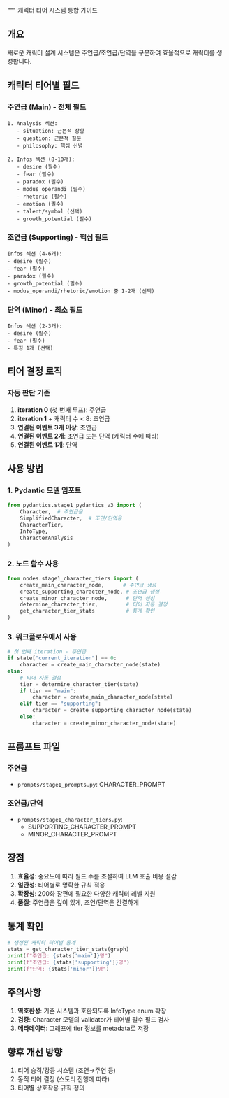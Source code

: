"""
캐릭터 티어 시스템 통합 가이드

## 개요
새로운 캐릭터 설계 시스템은 주연급/조연급/단역을 구분하여 효율적으로 캐릭터를 생성합니다.

## 캐릭터 티어별 필드

### 주연급 (Main) - 전체 필드
```
1. Analysis 섹션:
   - situation: 근본적 상황
   - question: 근본적 질문  
   - philosophy: 핵심 신념

2. Infos 섹션 (8-10개):
   - desire (필수)
   - fear (필수)
   - paradox (필수)
   - modus_operandi (필수)
   - rhetoric (필수)
   - emotion (필수)
   - talent/symbol (선택)
   - growth_potential (필수)
```

### 조연급 (Supporting) - 핵심 필드
```
Infos 섹션 (4-6개):
- desire (필수)
- fear (필수)
- paradox (필수)
- growth_potential (필수)
- modus_operandi/rhetoric/emotion 중 1-2개 (선택)
```

### 단역 (Minor) - 최소 필드
```
Infos 섹션 (2-3개):
- desire (필수)
- fear (필수)
- 특징 1개 (선택)
```

## 티어 결정 로직

### 자동 판단 기준
1. **iteration 0** (첫 번째 루프): 주연급
2. **iteration 1** + 캐릭터 수 < 8: 조연급
3. **연결된 이벤트 3개 이상**: 조연급
4. **연결된 이벤트 2개**: 조연급 또는 단역 (캐릭터 수에 따라)
5. **연결된 이벤트 1개**: 단역

## 사용 방법

### 1. Pydantic 모델 임포트
```python
from pydantics.stage1_pydantics_v3 import (
    Character,  # 주연급용
    SimplifiedCharacter,  # 조연/단역용
    CharacterTier,
    InfoType,
    CharacterAnalysis
)
```

### 2. 노드 함수 사용
```python
from nodes.stage1_character_tiers import (
    create_main_character_node,      # 주연급 생성
    create_supporting_character_node, # 조연급 생성
    create_minor_character_node,      # 단역 생성
    determine_character_tier,         # 티어 자동 결정
    get_character_tier_stats          # 통계 확인
)
```

### 3. 워크플로우에서 사용
```python
# 첫 번째 iteration - 주연급
if state["current_iteration"] == 0:
    character = create_main_character_node(state)
else:
    # 티어 자동 결정
    tier = determine_character_tier(state)
    if tier == "main":
        character = create_main_character_node(state)
    elif tier == "supporting":
        character = create_supporting_character_node(state)
    else:
        character = create_minor_character_node(state)
```

## 프롬프트 파일

### 주연급
- `prompts/stage1_prompts.py`: CHARACTER_PROMPT

### 조연급/단역
- `prompts/stage1_character_tiers.py`:
  - SUPPORTING_CHARACTER_PROMPT
  - MINOR_CHARACTER_PROMPT

## 장점

1. **효율성**: 중요도에 따라 필드 수를 조절하여 LLM 호출 비용 절감
2. **일관성**: 티어별로 명확한 규칙 적용
3. **확장성**: 200화 장편에 필요한 다양한 캐릭터 레벨 지원
4. **품질**: 주연급은 깊이 있게, 조연/단역은 간결하게

## 통계 확인
```python
# 생성된 캐릭터 티어별 통계
stats = get_character_tier_stats(graph)
print(f"주연급: {stats['main']}명")
print(f"조연급: {stats['supporting']}명")  
print(f"단역: {stats['minor']}명")
```

## 주의사항

1. **역호환성**: 기존 시스템과 호환되도록 InfoType enum 확장
2. **검증**: Character 모델의 validator가 티어별 필수 필드 검사
3. **메타데이터**: 그래프에 tier 정보를 metadata로 저장

## 향후 개선 방향

1. 티어 승격/강등 시스템 (조연→주연 등)
2. 동적 티어 결정 (스토리 진행에 따라)
3. 티어별 상호작용 규칙 정의